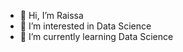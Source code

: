 - 👋 Hi, I’m Raissa
- 👀 I’m interested in Data Science
- 🌱 I’m currently learning Data Science

<!---
rahmarx/rahmarx is a ✨ special ✨ repository because its `README.md` (this file) appears on your GitHub profile.
You can click the Preview link to take a look at your changes.
--->
